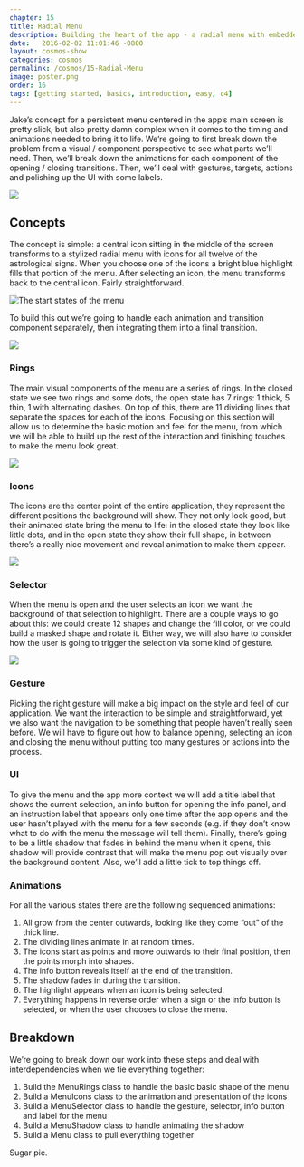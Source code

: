 ```yaml
---
chapter: 15
title: Radial Menu
description: Building the heart of the app - a radial menu with embedded animation that reacts to different gestures.
date:   2016-02-02 11:01:46 -0800
layout: cosmos-show
categories: cosmos
permalink: /cosmos/15-Radial-Menu
image: poster.png
order: 16
tags: [getting started, basics, introduction, easy, c4]
---
```


Jake’s concept for a persistent menu centered in the app’s main screen is pretty slick, but also pretty damn complex when it comes to the timing and animations needed to bring it to life. We’re going to first break down the problem from a visual / component perspective to see what parts we’ll need. Then, we’ll break down the animations for each component of the opening / closing transitions. Then, we’ll deal with gestures, targets, actions and polishing up the UI with some labels.

![](01.png)

## Concepts

The concept is simple: a central icon sitting in the middle of the screen transforms to a stylized radial menu with icons for all twelve of the astrological signs. When you choose one of the icons a bright blue highlight fills that portion of the menu. After selecting an icon, the menu transforms back to the central icon. Fairly straightforward.

![The start states of the menu](02.png)

To build this out we’re going to handle each animation and transition component separately, then integrating them into a final transition.

![](03.png)

### Rings

The main visual components of the menu are a series of rings. In the closed state we see two rings and some dots, the open state has 7 rings: 1 thick, 5 thin, 1 with alternating dashes. On top of this, there are 11 dividing lines that separate the spaces for each of the icons. Focusing on this section will allow us to determine the basic motion and feel for the menu, from which we will be able to build up the rest of the interaction and finishing touches to make the menu look great.

![](04.png)

### Icons

The icons are the center point of the entire application, they represent the different positions the background will show. They not only look good, but their animated state bring the menu to life: in the closed state they look like little dots, and in the open state they show their full shape, in between there’s a really nice movement and reveal animation to make them appear.

![](05.png)

### Selector

When the menu is open and the user selects an icon we want the background of that selection to highlight. There are a couple ways to go about this: we could create 12 shapes and change the fill color, or we could build a masked shape and rotate it. Either way, we will also have to consider how the user is going to trigger the selection via some kind of gesture.

![](06.png)

### Gesture

Picking the right gesture will make a big impact on the style and feel of our application. We want the interaction to be simple and straightforward, yet we also want the navigation to be something that people haven’t really seen before. We will have to figure out how to balance opening, selecting an icon and closing the menu without putting too many gestures or actions into the process.

### UI

To give the menu and the app more context we will add a title label that shows the current selection, an info button for opening the info panel, and an instruction label that appears only one time after the app opens and the user hasn’t played with the menu for a few seconds (e.g. if they don’t know what to do with the menu the message will tell them). Finally, there’s going to be a little shadow that fades in behind the menu when it opens, this shadow will provide contrast that will make the menu pop out visually over the background content. Also, we’ll add a little tick to top things off.

### Animations

For all the various states there are the following sequenced animations:

1. All grow from the center outwards, looking like they come “out” of the thick line.
2. The dividing lines animate in at random times.
3. The icons start as points and move outwards to their final position, then the points morph into shapes.
4. The info button reveals itself at the end of the transition.
5. The shadow fades in during the transition.
5. The highlight appears when an icon is being selected.
6. Everything happens in reverse order when a sign or the info button is selected, or when the user chooses to close the menu.

## Breakdown

We’re going to break down our work into these steps and deal with interdependencies when we tie everything together:

1. Build the MenuRings class to handle the basic basic shape of the menu
2. Build a MenuIcons class to the animation and presentation of the icons
3. Build a MenuSelector class to handle the gesture, selector, info button and label for the menu
4. Build a MenuShadow class to handle animating the shadow
5. Build a Menu class to pull everything together

Sugar pie.
